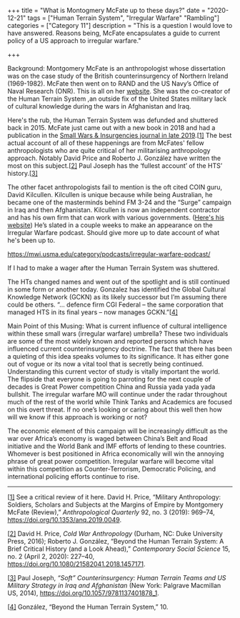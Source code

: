 +++
title = "What is Montogmery McFate up to these days?"
date = "2020-12-21"
tags = ["Human Terrain System", "Irregular Warfare" "Rambling"]
categories = ["Category 11"]
description = "This is a question I would love to have answered. Reasons being, McFate encapsulates a guide to current policy of a US approach to irregular warfare."

+++

Background: Montgomery McFate is an anthropologist whose dissertation was on the case study of the British counterinsurgency of Northern Ireland (1969-1982). McFate then went on to RAND and the US Navy’s Office of Naval Research (ONR). This is all on her [website](https://www.montgomerymcfate.com). She was the co-creator of the Human Terrain System ,an outside fix of the United States military lack of cultural knowledge during the wars in Afghanistan and Iraq. 

 Here's the rub, the Human Terrain System was defunded and shuttered back in 2015. McFate just came out with a new book in 2018 and had a publication in the [Small Wars & Insurgencies journal in late 2019](https://www.tandfonline.com/doi/abs/10.1080/09592318.2020.1714845).[[1\]](#_ftn1) The best actual account of all of these happenings are from McFates' fellow anthropologists who are quite critical of her militarising anthropology approach. Notably David Price and Roberto J. González have written the most on this subject.[[2\]](#_ftn2) Paul Joseph has the ‘fullest account’ of the HTS’ history.[[3\]](#_ftn3) 

 The other facet anthropologists fail to mention is the oft cited COIN guru, David Kilcullen. Kilcullen is unique because while being Australian, he became one of the masterminds behind FM 3-24 and the “Surge” campaign in Iraq and then Afghanistan. Kilcullen is now an independent contractor and has his own firm that can work with various governments. ([Here's his website](http://www.kilcullenstrategic.com/blog/)) He’s slated in a couple weeks to make an appearance on the Irregular Warfare podcast. Should give more up to date account of what he's been up to.

 https://mwi.usma.edu/category/podcasts/irregular-warfare-podcast/ 

 If I had to make a wager after the Human Terrain System was shuttered.

The HTs changed names and went out of the spotlight and is still continued in some form or another today. Gonzalez has identified the Global Cultural Knowledge Network (GCKN) as its likely successor but I’m assuming there could be others. “… defence firm CGI Federal – the same corporation that managed HTS in its final years – now manages GCKN.”[[4\]](#_ftn4)

Main Point of this Musing: What is current influence of cultural intelligence within these small wars (irregular warfare) umbrella? These two individuals are some of the most widely known and reported persons which have influenced current counterinsurgency doctrine. The fact that there has been a quieting of this idea speaks volumes to its significance. It has either gone out of vogue or its now a vital tool that is secretly being continued. Understanding this current vector of study is vitally important the world. The flipside that everyone is going to parroting for the next couple of decades is Great Power competition China and Russia yada yada yada bullshit. The irregular warfare MO will continue under the radar throughout much of the rest of the world while Think Tanks and Academics are focused on this overt threat. If no one’s looking or caring about this well then how will we know if this approach is working or not? 

 The economic element of this campaign will be increasingly difficult as the war over Africa’s economy is waged between China’s Belt and Road initiative and the World Bank and IMF efforts of lending to these countries. Whomever is best positioned in Africa economically will win the annoying phrase of great power competition. Irregular warfare will become vital within this competition as Counter-Terrorism, Democratic Policing, and international policing efforts continue to rise. 



------

[[1\]](#_ftnref1) See a critical review of it here. David H. Price, “Military Anthropology: Soldiers, Scholars and Subjects at the Margins of Empire by Montgomery McFate (Review),” *Anthropological Quarterly* 92, no. 3 (2019): 969–74, https://doi.org/10.1353/anq.2019.0049.

[[2\]](#_ftnref2) David H. Price, *Cold War Anthropology* (Durham, NC: Duke University Press, 2016); Roberto J. González, “Beyond the Human Terrain System: A Brief Critical History (and a Look Ahead),” *Contemporary Social Science* 15, no. 2 (April 2, 2020): 227–40, https://doi.org/10.1080/21582041.2018.1457171.

[[3\]](#_ftnref3) Paul Joseph, *“Soft” Counterinsurgency: Human Terrain Teams and US Military Strategy in Iraq and Afghanistan* (New York: Palgrave Macmillan US, 2014), https://doi.org/10.1057/9781137401878_1.

[[4\]](#_ftnref4) González, “Beyond the Human Terrain System,” 10.